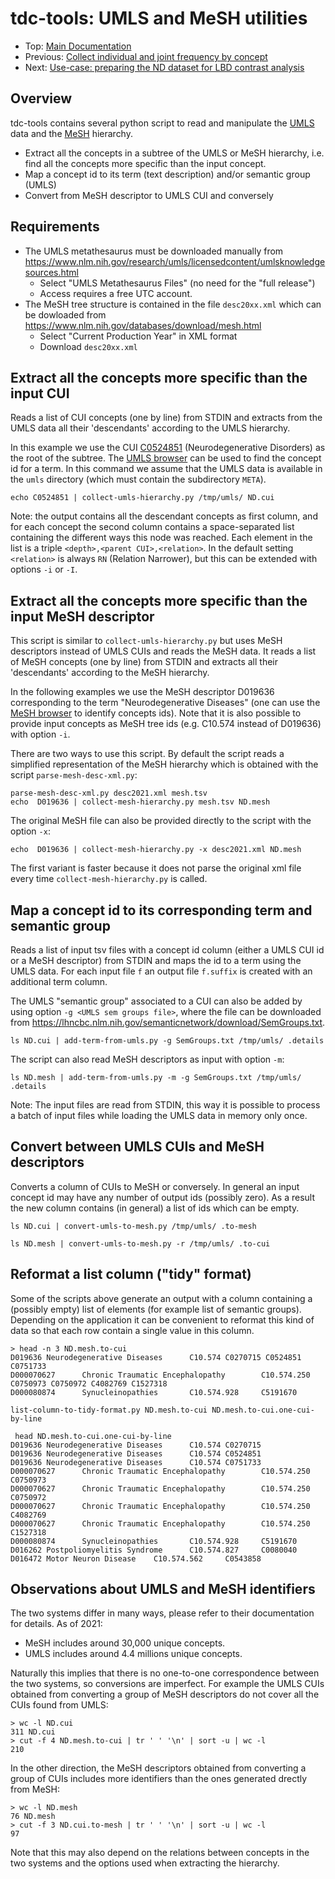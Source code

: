 # tdc-tools: UMLS and MeSH utilities

* Top: [Main Documentation](..)
* Previous: [Collect individual and joint frequency by concept](../collecting-frequency-by-concept)
* Next: [Use-case: preparing the ND dataset for LBD contrast analysis](../ND-use-case)

## Overview

tdc-tools contains several python script to read and manipulate the [UMLS](https://www.nlm.nih.gov/research/umls/index.html) data and the [MeSH](https://www.nlm.nih.gov/mesh/meshhome.html) hierarchy.

- Extract all the concepts in a subtree of the UMLS or MeSH hierarchy, i.e. find all the concepts more specific than the input concept.
- Map a concept id to its term (text description) and/or semantic group (UMLS)
- Convert from MeSH descriptor to UMLS CUI and conversely

## Requirements

* The UMLS metathesaurus must be downloaded manually from https://www.nlm.nih.gov/research/umls/licensedcontent/umlsknowledgesources.html
   * Select "UMLS Metathesaurus Files" (no need for the "full release")
   * Access requires a free UTC account.
* The MeSH tree structure is contained in the file `desc20xx.xml` which can be dowloaded from https://www.nlm.nih.gov/databases/download/mesh.html
   * Select "Current Production Year" in XML format
   * Download `desc20xx.xml`

## Extract all the concepts more specific than the input CUI

Reads a list of CUI concepts (one by line) from STDIN and extracts from the UMLS data all their 'descendants' according to the UMLS hierarchy.

In this example we use the CUI [C0524851](https://uts.nlm.nih.gov/uts/umls/concept/C0524851) (Neurodegenerative Disorders) as the root of the subtree. The [UMLS browser](https://uts.nlm.nih.gov/uts/umls/home) can be used to find the concept id for a term. In this command we assume that the UMLS data is available in the `umls` directory (which must contain the subdirectory `META`).


```
echo C0524851 | collect-umls-hierarchy.py /tmp/umls/ ND.cui
```

Note: the output contains all the descendant concepts as first column, and for each concept the second column contains a space-separated list containing the different ways this node was reached. Each element in the list is a triple `<depth>,<parent CUI>,<relation>`. In the default setting `<relation>` is always `RN` (Relation Narrower), but this can be extended with options `-i` or `-I`.


## Extract all the concepts more specific than the input MeSH descriptor

This script is similar to `collect-umls-hierarchy.py` but uses MeSH descriptors instead of UMLS CUIs and reads the MeSH data. It reads a list of MeSH concepts (one by line) from STDIN and extracts all their 'descendants' according to the MeSH hierarchy.

In the following examples we use the MeSH descriptor D019636 corresponding to the term "Neurodegenerative Diseases" (one can use the [MeSH browser](https://meshb.nlm.nih.gov/search) to identify concepts ids). Note that it is also possible to provide input concepts as MeSH tree ids (e.g. C10.574 instead of D019636) with option `-i`. 

There are two ways to use this script. By default the script reads a simplified representation of the MeSH hierarchy which is obtained with the script `parse-mesh-desc-xml.py`:

```
parse-mesh-desc-xml.py desc2021.xml mesh.tsv
echo  D019636 | collect-mesh-hierarchy.py mesh.tsv ND.mesh
```

The original MeSH file can also be provided directly to the script with the option `-x`:

```
echo  D019636 | collect-mesh-hierarchy.py -x desc2021.xml ND.mesh
```

The first variant is faster because it does not parse the original xml file every time `collect-mesh-hierarchy.py` is called.



## Map a concept id to its corresponding term and semantic group

Reads a list of input tsv files with a concept id column (either a UMLS CUI id or a MeSH descriptor) from STDIN and maps the id to a term using the UMLS data. For each input file `f` an output file `f.suffix` is created with an additional term column. 

The UMLS "semantic group" associated to a CUI can also be added by using option `-g <UMLS sem groups file>`, where the file can be downloaded from https://lhncbc.nlm.nih.gov/semanticnetwork/download/SemGroups.txt.

```
ls ND.cui | add-term-from-umls.py -g SemGroups.txt /tmp/umls/ .details
```

The script can also read MeSH descriptors as input with option `-m`:

```
ls ND.mesh | add-term-from-umls.py -m -g SemGroups.txt /tmp/umls/ .details
```

Note: The input files are read from STDIN, this way it is possible to process a batch of input files while loading the UMLS data in memory only once.

## Convert between UMLS CUIs and MeSH descriptors

Converts a column of CUIs to MeSH or conversely.
In general an input concept id may have any number of output ids (possibly zero). As a result the new column contains (in general) a list of ids which can be empty.

```
ls ND.cui | convert-umls-to-mesh.py /tmp/umls/ .to-mesh
```

```
ls ND.mesh | convert-umls-to-mesh.py -r /tmp/umls/ .to-cui
```
## Reformat a list column ("tidy" format)

Some of the scripts above generate an output with a column containing a (possibly empty) list of elements (for example list of semantic groups). Depending on the application it can be convenient to reformat this kind of data so that each row contain a single value in this column.

```
> head -n 3 ND.mesh.to-cui
D019636 Neurodegenerative Diseases      C10.574 C0270715 C0524851 C0751733
D000070627      Chronic Traumatic Encephalopathy        C10.574.250     C0750973 C0750972 C4082769 C1527318
D000080874      Synucleinopathies       C10.574.928     C5191670
```


```
list-column-to-tidy-format.py ND.mesh.to-cui ND.mesh.to-cui.one-cui-by-line
```

```
 head ND.mesh.to-cui.one-cui-by-line 
D019636 Neurodegenerative Diseases      C10.574 C0270715
D019636 Neurodegenerative Diseases      C10.574 C0524851
D019636 Neurodegenerative Diseases      C10.574 C0751733
D000070627      Chronic Traumatic Encephalopathy        C10.574.250     C0750973
D000070627      Chronic Traumatic Encephalopathy        C10.574.250     C0750972
D000070627      Chronic Traumatic Encephalopathy        C10.574.250     C4082769
D000070627      Chronic Traumatic Encephalopathy        C10.574.250     C1527318
D000080874      Synucleinopathies       C10.574.928     C5191670
D016262 Postpoliomyelitis Syndrome      C10.574.827     C0080040
D016472 Motor Neuron Disease    C10.574.562     C0543858
```


## Observations about UMLS and MeSH identifiers

The two systems differ in many ways, please refer to their documentation for details. As of 2021:

* MeSH includes around 30,000 unique concepts.
* UMLS includes around 4.4 millions unique concepts.

Naturally this implies that there is no one-to-one correspondence between the two systems, so conversions are imperfect. For example the UMLS CUIs obtained from converting a group of MeSH descriptors do not cover all the CUIs found from UMLS:

```
> wc -l ND.cui
311 ND.cui
> cut -f 4 ND.mesh.to-cui | tr ' ' '\n' | sort -u | wc -l
210
```

In the other direction, the MeSH descriptors obtained from converting a group of CUIs includes more identifiers than the ones generated drectly from MeSH:

```
> wc -l ND.mesh
76 ND.mesh
> cut -f 3 ND.cui.to-mesh | tr ' ' '\n' | sort -u | wc -l
97
```

Note that this may also depend on the relations between concepts in the two systems and the options used when extracting the hierarchy.

